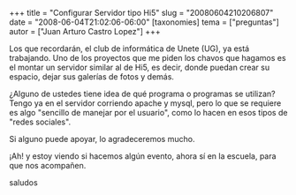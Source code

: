 +++
title = "Configurar Servidor tipo Hi5"
slug = "20080604210206807"
date = "2008-06-04T21:02:06-06:00"
[taxonomies]
tema = ["preguntas"]
autor = ["Juan Arturo Castro Lopez"]
+++

Los que recordarán, el club de informática de Unete (UG), ya está
trabajando. Uno de los proyectos que me piden los chavos que hagamos es
el montar un servidor similar al de Hi5, es decir, donde puedan crear su
espacio, dejar sus galerías de fotos y demás.

¿Alguno de ustedes tiene idea de qué programa o programas se utilizan?
Tengo ya en el servidor corriendo apache y mysql, pero lo que se
requiere es algo "sencillo de manejar por el usuario", como lo hacen en
esos tipos de "redes sociales".

Si alguno puede apoyar, lo agradeceremos mucho.

¡Ah! y estoy viendo si hacemos algún evento, ahora sí en la escuela,
para que nos acompañen.

saludos
